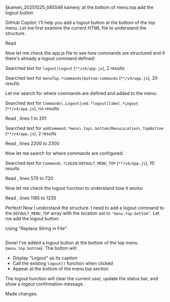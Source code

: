 §kamen_20251025_085546
kamenj: at the bottom of menu.top add the logout button 

GitHub Copilot: I'll help you add a logout button at the bottom of the top menu. Let me first examine the current HTML file to understand the structure. 

Read [](file:///c%3A/my.desktop/projects/.mind.maps/main/software/dani/maps/tests/html/FindCoins/SimpleLoginSite/v4/index.html)

Now let me check the app.js file to see how commands are structured and if there's already a logout command defined: 

Searched text for `logout|Logout` (`**/v4/app.js`), 2 results

Searched text for `menuTop.*commands|bottom-commands` (`**/v4/app.js`), 20 results

Let me search for where commands are defined and added to the menu: 

Searched text for `Commands\.Logout|cmd.*logout|label.*Logout` (`**/v4/app.js`), no results

Read [](file:///c%3A/my.desktop/projects/.mind.maps/main/software/dani/maps/tests/html/FindCoins/SimpleLoginSite/v4/app.js#1-1), lines 1 to 201

Searched text for `addCommand.*menu\.top\.bottom|MenuLocation\.TopBottom` (`**/v4/app.js`), 2 results

Read [](file:///c%3A/my.desktop/projects/.mind.maps/main/software/dani/maps/tests/html/FindCoins/SimpleLoginSite/v4/app.js#2200-2200), lines 2200 to 2300

Now let me search for where commands are configured: 

Searched text for `Commands.*LOGIN|DEFAULT_MENU_TOP` (`**/v4/app.js`), 10 results

Read [](file:///c%3A/my.desktop/projects/.mind.maps/main/software/dani/maps/tests/html/FindCoins/SimpleLoginSite/v4/app.js#570-570), lines 570 to 720

Now let me check the logout function to understand how it works: 

Read [](file:///c%3A/my.desktop/projects/.mind.maps/main/software/dani/maps/tests/html/FindCoins/SimpleLoginSite/v4/app.js#1185-1185), lines 1185 to 1235

Perfect! Now I understand the structure. I need to add a logout command to the `DEFAULT_MENU_TOP` array with the location set to `"menu.top.bottom"`. Let me add the logout button: 

Using "Replace String in File"


```

```
Done! I've added a logout button at the bottom of the top menu (`menu.top.bottom`). The button will:
- Display "Logout" as its caption
- Call the existing `logout()` function when clicked
- Appear at the bottom of the menu.top section

The logout function will clear the current user, update the status bar, and show a logout confirmation message.

Made changes.
